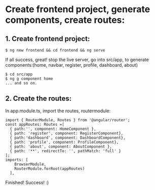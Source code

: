 # Create frontend project, generate components, create routes:
## 1. Create frontend project:
```
$ ng new frontend && cd frontend && ng serve
```
If all success, great! stop the live server, go into src/app,
to generate components:(home, navbar, register, profile, dashboard, about)
```
$ cd src/app
$ ng g component home
... and so on.
```
## 2. Create the routes:
In app.module.ts, import the routes, routermodule:
```
import { RouterModule, Routes } from '@angular/router';
const appRoutes: Routes =[
  { path:'', component: HomeComponent },
  { path: 'register', component: RegisterComponent},
  { path:'dashboard', component: DashboardComponent},
  { path: 'profile', component: ProfileComponent},
  { path: 'about', component: AboutComponent },
  { path: '**', redirectTo: '', pathMatch: 'full' }
];
imports: [
    BrowserModule,
    RouterModule.forRoot(appRoutes)
  ],
```
Finished! Success! :)
